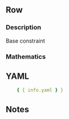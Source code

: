 ## Row

### Description

Base constraint

### Mathematics

## YAML

```yaml
    { { info.yaml } }
```

## Notes

